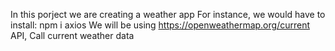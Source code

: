 In this porject we are creating a weather app
For instance, we would have to install: npm i axios
We will be using https://openweathermap.org/current API, Call current weather data